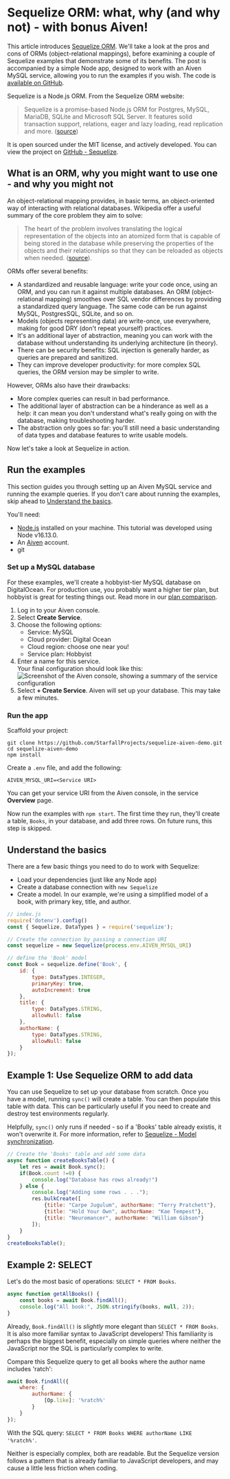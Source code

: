 # Sequelize ORM: what, why (and why not) - with bonus Aiven!

This article introduces [Sequelize ORM](https://sequelize.org/). We'll take a look at the pros and cons of ORMs (object-relational mappings), before examining a couple of Sequelize examples that demonstrate some of its benefits. The post is accompanied by a simple Node app, designed to work with an Aiven MySQL service, allowing you to run the examples if you wish. The code is [available on GitHub](https://github.com/StarfallProjects/sequelize-aiven-demo).

Sequelize is a Node.js ORM. From the Sequelize ORM website:

> Sequelize is a promise-based Node.js ORM for Postgres, MySQL, MariaDB, SQLite and Microsoft SQL Server. It features solid transaction support, relations, eager and lazy loading, read replication and more. ([source](https://sequelize.org/))

It is open sourced under the MIT license, and actively developed. You can view the project on [GitHub - Sequelize](https://github.com/sequelize/sequelize/).

## What is an ORM, why you might want to use one - and why you might not

An object-relational mapping provides, in basic terms, an object-oriented way of interacting with relational databases. Wikipedia offer a useful summary of the core problem they aim to solve:

> The heart of the problem involves translating the logical representation of the objects into an atomized form that is capable of being stored in the database while preserving the properties of the objects and their relationships so that they can be reloaded as objects when needed. ([source](https://en.wikipedia.org/wiki/Object%E2%80%93relational_mapping)).

ORMs offer several benefits:

* A standardized and reusable language: write your code once, using an ORM, and you can run it against multiple databases. An ORM (object-relational mapping) smoothes over SQL vendor differences by providing a standardized query language. The same code can be run against MySQL, PostgresSQL, SQLite, and so on. 
* Models (objects representing data) are write-once, use everywhere, making for good DRY (don't repeat yourself) practices.
* It's an additional layer of abstraction, meaning you can work with the database without understanding its underlying architecture (in theory).
* There can be security benefits: SQL injection is generally harder, as queries are prepared and sanitized.
* They can improve developer productivity: for more complex SQL queries, the ORM version may be simpler to write.

However, ORMs also have their drawbacks:

* More complex queries can result in bad performance.
* The additional layer of abstraction can be a hinderance as well as a help: it can mean you don't understand what's really going on with the database, making troubleshooting harder. 
* The abstraction only goes so far: you'll still need a basic understanding of data types and database features to write usable models.

Now let's take a look at Sequelize in action.

## Run the examples

This section guides you through setting up an Aiven MySQL service and running the example queries. If you don't care about running the examples, skip ahead to [Understand the basics](#understand-the-basics).

You'll need:

* [Node.js](https://nodejs.org/en/) installed on your machine. This tutorial was developed using Node v16.13.0.
* An [Aiven](https://aiven.io/) account.
* git

### Set up a MySQL database

For these examples, we'll create a hobbyist-tier MySQL database on DigitalOcean. For production use, you probably want a higher tier plan, but hobbyist is great for testing things out. Read more in our [plan comparison](https://aiven.io/mysql#pricing).

1. Log in to your Aiven console.
2. Select **Create Service**.
3. Choose the following options:
    * Service: MySQL
    * Cloud provider: Digital Ocean
    * Cloud region: choose one near you!
    * Service plan: Hobbyist
4. Enter a name for this service.  
    Your final configuration should look like this:
    ![Screenshot of the Aiven console, showing a summary of the service configuration](aiven-service-config.jpg "Aiven service configuration summary")
5. Select **+ Create Service**. Aiven will set up your database. This may take a few minutes.


### Run the app

Scaffold your project:

```
git clone https://github.com/StarfallProjects/sequelize-aiven-demo.git
cd sequelize-aiven-demo
npm install
```

Create a `.env` file, and add the following:

```
AIVEN_MYSQL_URI=<Service URI>
```

You can get your service URI from the Aiven console, in the service **Overview** page.

Now run the examples with `npm start`. The first time they run, they'll create a table, `Books`, in your database, and add three rows. On future runs, this step is skipped.

## Understand the basics

There are a few basic things you need to do to work with Sequelize:

* Load your dependencies (just like any Node app)
* Create a database connection with `new Sequelize`
* Create a model. In our example, we're using a simplified model of a book, with primary key, title, and author.

```js
// index.js
require('dotenv').config()
const { Sequelize, DataTypes } = require('sequelize');

// Create the connection by passing a connection URI
const sequelize = new Sequelize(process.env.AIVEN_MYSQL_URI)

// define the 'Book' model
const Book = sequelize.define('Book', {
    id: {
        type: DataTypes.INTEGER,
        primaryKey: true,
        autoIncrement: true
    },
    title: {
        type: DataTypes.STRING,
        allowNull: false
    },
    authorName: {
        type: DataTypes.STRING,
        allowNull: false
    }
});
```

## Example 1: Use Sequelize ORM to add data

You can use Sequelize to set up your database from scratch. Once you have a model, running `sync()` will create a table. You can then populate this table with data. This can be particularly useful if you need to create and destroy test environments regularly.

Helpfully, `sync()` only runs if needed - so if a 'Books' table already existis, it won't overwrite it. For more information, refer to [Sequelize - Model synchronization](https://sequelize.org/master/manual/model-basics.html#model-synchronization).

```js
// Create the 'Books' table and add some data
async function createBooksTable() {
    let res = await Book.sync();
    if(Book.count !=0) {
        console.log("Database has rows already!")
    } else {
        console.log("Adding some rows . . .");
        res.bulkCreate([
            {title: "Carpe Jugulum", authorName: "Terry Pratchett"},
            {title: "Hold Your Own", authorName: "Kae Tempest"},
            {title: "Neuromancer", authorName: "William Gibson"}
        ]);
    }  
}
createBooksTable();
```

## Example 2: SELECT

Let's do the most basic of operations: `SELECT * FROM Books`.

```js
async function getAllBooks() {
    const books = await Book.findAll();
    console.log("All book:", JSON.stringify(books, null, 2));
}
```

Already, `Book.findAll()` is _slightly_ more elegant than `SELECT * FROM Books`. It is also more familiar syntax to JavaScript developers! This familiarity is perhaps the biggest benefit, especially on simple queries where neither the JavaScript nor the SQL is particularly complex to write.

Compare this Sequelize query to get all books where the author name includes 'ratch':

```js
await Book.findAll({
    where: {
        authorName: {
            [Op.like]: '%ratch%'
        }
    }
});
```

With the SQL query: `SELECT * FROM Books WHERE authorName LIKE '%ratch%'`.

Neither is especially complex, both are readable. But the Sequelize version follows a pattern that is already familiar to JavaScript developers, and may cause a little less friction when coding.
